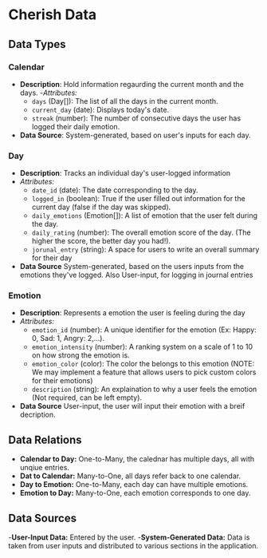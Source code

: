 # Cherish Data

## Data Types

### Calendar
  - **Description**: Hold information regaurding the current month and the days. 
  -_Attributes:_
    - `days` (Day[]): The list of all the days in the current month.
    - `current_day` (date): Displays today's date.
    - `streak` (number): The number of consecutive days the user has logged their daily emotion.
  - **Data Source**: System-generated, based on user's inputs for each day.

### Day
 - **Description**: Tracks an individual day's user-logged information
 - _Attributes:_
   - `date_id` (date): The date corresponding to the day.
   - `logged_in` (boolean): True if the user filled out information for the current day (false if the day was skipped).
   - `daily_emotions` (Emotion[]): A list of emotion that the user felt during the day.
   - `daily_rating` (number): The overall emotion score of the day. (The higher the score, the better day you had!).
   - `jorunal_entry` (string): A space for users to write an overall summary for their day
 - **Data Source** System-generated, based on the users inputs from the emotions they've logged. Also User-input, for logging in journal entries

### Emotion
  - **Description**: Represents a emotion the user is feeling during the day
  - _Attributes:_
    - `emotion_id` (number): A unique identifier for the emotion (Ex: Happy: 0, Sad: 1, Angry: 2,...).
    - `emotion_intensity` (number): A ranking system on a scale of 1 to 10 on how strong the emotion is.
    - `emotion_color` (color): The color the belongs to this emotion (NOTE: We may implement a feature that allows users to pick custom colors for their emotions)
    - `description` (string): An explaination to why a user feels the emotion (Not required, can be left empty).
  - **Data Source** User-input, the user will input their emotion with a breif decription.

## Data Relations
- **Calendar to Day:** One-to-Many, the calednar has multiple days, all with unqiue entries.
- **Dat to Calendar:** Many-to-One, all days refer back to one calendar.
- **Day to Emotion:** One-to-Many, each day can have multiple emotions.
- **Emotion to Day:** Many-to-One, each emotion corresponds to one day.

## Data Sources
-**User-Input Data:** Entered by the user.
-**System-Generated Data:** Data is taken from user inputs and distributed to various sections in the application.

